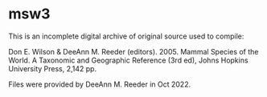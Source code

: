 # msw3

This is an incomplete digital archive of original source used to compile:

Don E. Wilson & DeeAnn M. Reeder (editors). 2005. Mammal Species of the World. A Taxonomic and Geographic Reference (3rd ed), Johns Hopkins University Press, 2,142 pp. 

Files were provided by DeeAnn M. Reeder in Oct 2022. 
